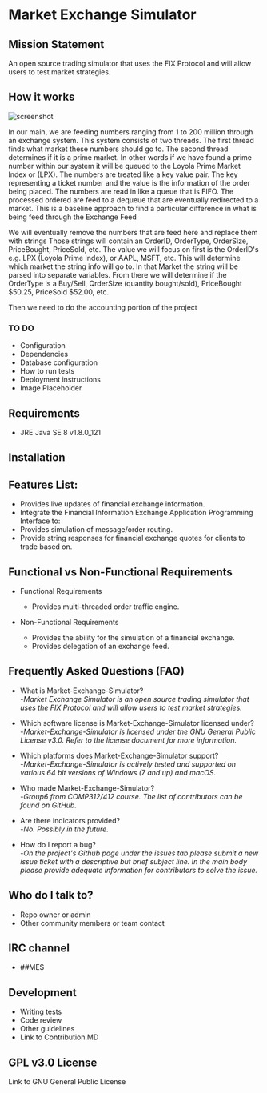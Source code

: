 # Market Exchange Simulator #

##  Mission Statement ##

An open source trading simulator that uses the FIX Protocol and will allow users to test market strategies.

## How it works ## 
![screenshot](https://user-images.githubusercontent.com/25426180/37797273-5e4d6b58-2de7-11e8-96e6-d7263c65271e.png)

In our main, we are feeding numbers ranging from 1 to 200 million through an exchange system. This system consists of two threads. The first thread finds what market these numbers should go to. The second thread determines if it is a prime market. In other words if we have found a prime number within our system it will be queued to the Loyola Prime Market Index or (LPX). The numbers are treated like a key value pair. The key representing a ticket number and the value is the information of the order being placed. The numbers are read in like a queue that is FIFO. The processed ordered are feed to a dequeue that are eventually redirected to a market. This is a baseline approach to find a particular difference in what is being feed through the Exchange Feed

We will eventually remove the numbers that are feed here and replace them with strings
Those strings will contain an OrderID, OrderType, OrderSize, PriceBought, PriceSold, etc.
The value we will focus on first is the OrderID's e.g. LPX (Loyola Prime Index), or AAPL, MSFT, etc. This will determine which market the string info will go to. In that Market the string will be parsed into separate variables. From there we will determine if the OrderType is a Buy/Sell, QrderSize (quantity bought/sold), PriceBought $50.25, PriceSold $52.00, etc.

Then we need to do the accounting portion of the project





### TO DO ###

* Configuration
* Dependencies
* Database configuration
* How to run tests
* Deployment instructions
* Image Placeholder

## Requirements ## 

* JRE Java SE 8 v1.8.0_121

	
## Installation ##







## Features List: ##

* Provides live updates of financial exchange information.
* Integrate the Financial Information Exchange Application Programming Interface to:
* Provides simulation of message/order routing.
* Provide string responses for financial exchange quotes for clients to trade based on.

## Functional vs Non-Functional Requirements ##

* Functional Requirements
	- Provides multi-threaded order traffic engine.
		
* Non-Functional Requirements
	- Provides the ability for the simulation of a financial exchange.
	- Provides delegation of an exchange feed.

## Frequently Asked Questions (FAQ) ##
* What is Market-Exchange-Simulator?	
   -_Market Exchange Simulator is an open source trading simulator that uses the FIX Protocol and will allow users to test market strategies._

* Which software license is Market-Exchange-Simulator licensed under?	
   -_Market-Exchange-Simulator is licensed under the GNU General Public License v3.0. Refer to the license document for more information._

* Which platforms does Market-Exchange-Simulator support?	
   -_Market-Exchange-Simulator is actively tested and supported on various 64 bit versions of Windows (7 and up) and macOS._

* Who made Market-Exchange-Simulator? 	
   -_Group6 from COMP312/412 course. The list of contributors can be found on GitHub._

* Are there indicators provided?	
   -_No. Possibly in the future._

* How do I report a bug?	
   -_On the project's Github page under the issues tab please submit a new issue ticket with a descriptive but brief subject line. In the main body please provide adequate information for contributors to solve the issue._

## Who do I talk to? ##

* Repo owner or admin
* Other community members or team contact


## IRC channel ##

* ##MES

## Development ##

* Writing tests
* Code review
* Other guidelines
* Link to Contribution.MD

## GPL v3.0 License ##

Link to GNU General Public License
